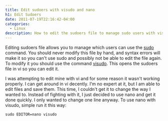 ```yaml
---
title: Edit sudoers with visudo and nano
h1: Edit Sudoers
date: 2011-07-19T22:16:42-04:00
categories:
  - Linux
description: How to edit the sudoers file to manage sudo users with visudo. Edit sudoers with nano or use visudo with nano.
---
```

Editing sudoers file allows you to manage which users can use the [sudo](https://en.wikipedia.org/wiki/Sudo) command. You should never modify this file by hand, and syntax errors will make it so you can't use sudo and possibly not be able to edit the file again. To modify it you should use the command [visudo](https://en.wikipedia.org/wiki/Visudo). This opens the sudoers file in vi so you can edit it.

I was attempting to edit mine with vi and for some reason it wasn't working properly. I can get around in vi decently. I'm no expert at it, but I am able to edit files and save them. This time, I couldn't get it to change the way I wanted to. Instead of fighting with it, I just decided to use nano and get it done quickly. I only wanted to change one line anyway. To use nano with visudo, simple run it this way:

```
sudo EDITOR=nano visudo
```
